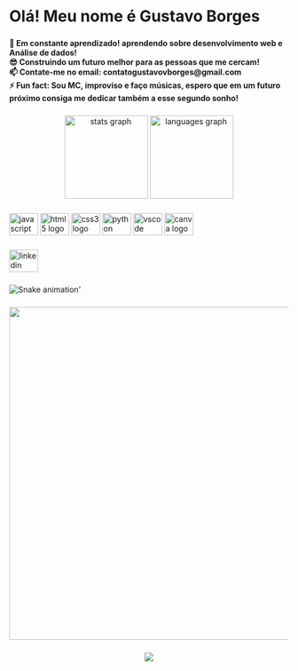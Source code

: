 <h1 align="left">Olá! Meu nome é Gustavo Borges</h1>

###
<h4 align="left">🌱 Em constante aprendizado! aprendendo sobre desenvolvimento web e Análise de dados!<br>😎 Construindo um futuro melhor para as pessoas que me cercam!<br>📫 Contate-me no email: contatogustavovborges@gmail.com<br>⚡ Fun fact: Sou MC, improviso e faço músicas, espero que em um futuro próximo consiga me dedicar também a esse segundo sonho!</h4>

###
<div align="center">
  <img src="https://github-readme-stats.vercel.app/api?hide_title=false&hide_rank=false&show_icons=true&include_all_commits=true&count_private=true&disable_animations=false&theme=dracula&locale=pt-br&hide_border=false&username=Vugz" height="150" alt="stats graph"  />
  <img src="https://github-readme-stats.vercel.app/api/top-langs?locale=pt-br&hide_title=false&layout=compact&card_width=320&langs_count=5&theme=dracula&hide_border=false&username=Vugz" height="150" alt="languages graph"  />
</div>

###
<div align="left">
  <img src="https://cdn.jsdelivr.net/gh/devicons/devicon/icons/javascript/javascript-original.svg" height="40" width="52" alt="javascript logo"  />
  <img src="https://cdn.jsdelivr.net/gh/devicons/devicon/icons/html5/html5-original.svg" height="40" width="52" alt="html5 logo"  />
  <img src="https://cdn.jsdelivr.net/gh/devicons/devicon/icons/css3/css3-original.svg" height="40" width="52" alt="css3 logo"  />
  <img src="https://cdn.jsdelivr.net/gh/devicons/devicon/icons/python/python-original.svg" height="40" width="52" alt="python logo"  />
  <img src="https://cdn.jsdelivr.net/gh/devicons/devicon/icons/vscode/vscode-original.svg" height="40" width="52" alt="vscode logo"  />
  <img src="https://cdn.jsdelivr.net/gh/devicons/devicon/icons/canva/canva-original.svg" height="40" width="52" alt="canva logo"  />
</div>

###
<div align="left">
  <img src="https://www.linkedin.com/in/gustavo-viana-borges-3a288a22b/" width="52" height="40" alt="linkedin logo"  />
</div>

###
![Snake animation](https://github.com/vugz/rafaballerini/blob/output/github-contribution-grid-snake.svg)'

###
<div align="center">
  <img height="600" src="https://pa1.narvii.com/6465/6e886d159f5820d911b416cf2edc06e2f525b07d_hq.gif"  />
</div>

###
<div align="center">
  <img src="https://profile-counter.glitch.me/Vugz/count.svg?"  />
</div>

###
